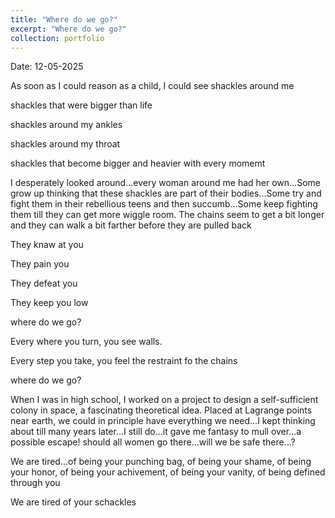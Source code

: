 ```yaml
---
title: "Where do we go?"
excerpt: "Where do we go?"
collection: portfolio
---
```


Date: 12-05-2025

As soon as I could reason as a child, I could see shackles around me

shackles that were bigger than life

shackles around my ankles 

shackles around my throat

shackles that become bigger and heavier with every momemt

I desperately looked around...every woman around me had her own...Some grow up thinking that these shackles are part of their bodies...Some try and fight them in their rebellious teens and then succumb...Some keep fighting them till they can get more wiggle room. The chains seem to get a bit longer and they can walk a bit farther before they are pulled back

They knaw at you

They pain you

They defeat you

They keep you low

where do we go?

Every where you turn, you see walls. 

Every step you take, you feel the restraint fo the chains

where do we go?

When I was in high school, I worked on a project to design a self-sufficient colony in space, a fascinating theoretical idea. Placed at Lagrange points near earth, we could in principle have everything we need...I kept thinking about till many
years later...I still do...it gave me fantasy to mull over...a possible escape! should all women go there...will we be safe there...? 


We are tired...of being your punching bag, of being your shame, of being your honor, of being your achivement, of being your vanity, of being defined through you

We are tired of your schackles
